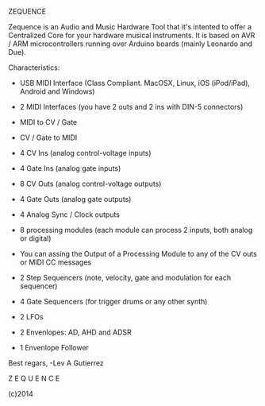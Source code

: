 ZEQUENCE

Zequence is an Audio and Music Hardware Tool that it's intented to offer a Centralized Core for your hardware musical instruments.
It is based on AVR / ARM microcontrollers running over Arduino boards (mainly Leonardo and Due).

Characteristics:

- USB MIDI Interface (Class Compliant. MacOSX, Linux, iOS (iPod/iPad), Android and Windows)
- 2 MIDI Interfaces (you have 2 outs and 2 ins with DIN-5 connectors)

- MIDI to CV / Gate
- CV / Gate to MIDI

- 4 CV Ins (analog control-voltage inputs)
- 4 Gate Ins (analog gate inputs)

- 8 CV Outs (analog control-voltage outputs)
- 4 Gate Outs (analog gate outputs)
- 4 Analog Sync / Clock outputs

- 8 processing modules (each module can process 2 inputs, both analog or digital)
- You can assing the Output of a Processing Module to any of the CV outs or MIDI CC messages

- 2 Step Sequencers (note, velocity, gate and modulation for each sequencer)
- 4 Gate Sequencers (for trigger drums or any other synth)

- 2 LFOs
- 2 Envenlopes: AD, AHD and ADSR

- 1 Envenlope Follower



Best regars,
-Lev A Gutierrez

Z E Q U E N C E

(c)2014
